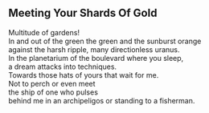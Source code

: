 Meeting Your Shards Of Gold
---------------------------
Multitude of gardens!  
In and out of the green the green and the sunburst orange  
against the harsh ripple, many directionless uranus.  
In the planetarium of the boulevard where you sleep,  
a dream attacks into techniques.  
Towards those hats of yours that wait for me.  
Not to perch or even meet  
the ship of one who pulses  
behind me in an archipeligos or standing to a fisherman.  
